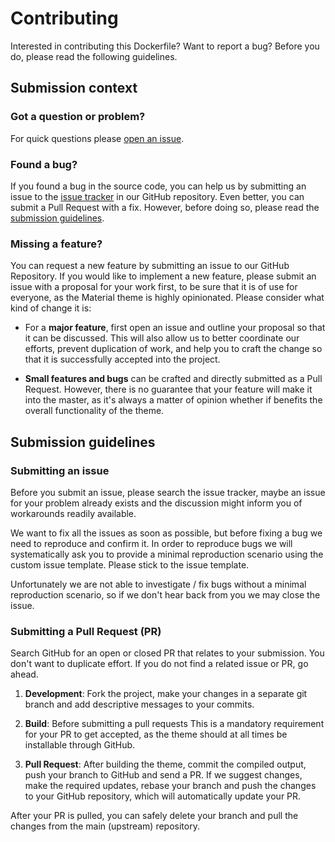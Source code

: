 # Contributing

Interested in contributing this Dockerfile? Want to report a bug? Before you do,
           please read the following guidelines.

## Submission context

### Got a question or problem?

For quick questions please [open an issue][1].
  
  [1]: https://github.com/joergklein/sympa/issues

### Found a bug?

If you found a bug in the source code, you can help us by submitting an issue to
the [issue tracker][2] in our GitHub repository. Even better, you can submit a
Pull Request with a fix. However, before doing so, please read the [submission
guidelines][3].

  [2]: https://github.com/joergklein/sympa/issues
  [3]: #submission-guidelines

### Missing a feature?

You can request a new feature by submitting an issue to our GitHub Repository.
If you would like to implement a new feature, please submit an issue with a
proposal for your work first, to be sure that it is of use for everyone, as the
Material theme is highly opinionated. Please consider what kind of change it is:

- For a **major feature**, first open an issue and outline your proposal so that
  it can be discussed. This will also allow us to better coordinate our efforts,
   prevent duplication of work, and help you to craft the change so that it is
   successfully accepted into the project.

- **Small features and bugs** can be crafted and directly submitted as a Pull
  Request. However, there is no guarantee that your feature will make it into
  the master, as it's always a matter of opinion whether if benefits the overall
  functionality of the theme.

## Submission guidelines

### Submitting an issue

Before you submit an issue, please search the issue tracker, maybe an issue for
your problem already exists and the discussion might inform you of workarounds
readily available.

We want to fix all the issues as soon as possible, but before fixing a bug we
need to reproduce and confirm it. In order to reproduce bugs we will
systematically ask you to provide a minimal reproduction scenario using the
custom issue template. Please stick to the issue template.

Unfortunately we are not able to investigate / fix bugs without a minimal
reproduction scenario, so if we don't hear back from you we may close the issue.

### Submitting a Pull Request (PR)

Search GitHub for an open or closed PR that relates to your submission. You
don't want to duplicate effort. If you do not find a related issue or PR, go
ahead.

1. **Development**: Fork the project, make your changes in a separate git branch
   and add descriptive messages to your commits.

1. **Build**: Before submitting a pull requests This is a mandatory requirement
   for your PR to get accepted, as the theme should at all times be installable
   through GitHub.

1. **Pull Request**: After building the theme, commit the compiled output, push
  your branch to GitHub and send a PR. If we suggest changes, make the required
  updates, rebase your branch and push the changes to your GitHub repository,
  which will automatically update your PR.

After your PR is pulled, you can safely delete your branch and pull the changes
from the main (upstream) repository.

